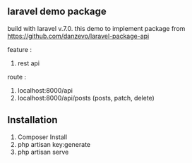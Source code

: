## laravel demo package
build with laravel v.7.0. this demo to implement package from https://github.com/danzevo/laravel-package-api

feature : 
1. rest api

route : 
1. localhost:8000/api
2. localhost:8000/api/posts (posts, patch, delete)

## Installation
1. Composer Install
2. php artisan key:generate
3. php artisan serve
